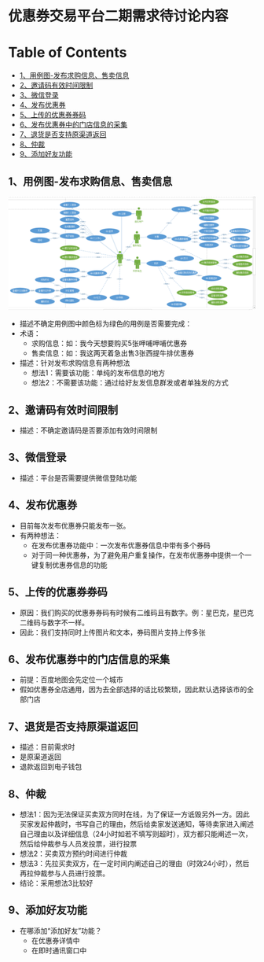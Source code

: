 # 优惠券交易平台二期需求待讨论内容

[TOC]:#

# Table of Contents
- [1、用例图-发布求购信息、售卖信息](#1用例图-发布求购信息售卖信息)
- [2、邀请码有效时间限制](#2邀请码有效时间限制)
- [3、微信登录](#3微信登录)
- [4、发布优惠券](#4发布优惠券)
- [5、上传的优惠券券码](#5上传的优惠券券码)
- [6、发布优惠券中的门店信息的采集](#6发布优惠券中的门店信息的采集)
- [7、退货是否支持原渠道返回](#7退货是否支持原渠道返回)
- [8、仲裁](#8仲裁)
- [9、添加好友功能](#9添加好友功能)

## 1、用例图-发布求购信息、售卖信息
![用例图](/doc/map/coupon-trand-use-case-map10.png)
- 描述不确定用例图中颜色标为绿色的用例是否需要完成：
- 术语：
  - 求购信息：如：我今天想要购买5张呷哺呷哺优惠券
  - 售卖信息：如：我这两天着急出售3张西提牛排优惠券
- 描述：针对发布求购信息有两种想法
  - 想法1：需要该功能：单纯的发布信息的地方
  - 想法2：不需要该功能：通过给好友发信息群发或者单独发的方式

## 2、邀请码有效时间限制
- 描述：不确定邀请码是否要添加有效时间限制

## 3、微信登录
- 描述：平台是否需要提供微信登陆功能

## 4、发布优惠券
- 目前每次发布优惠券只能发布一张。
- 有两种想法：
  - 在发布优惠券功能中：一次发布优惠券信息中带有多个券码
  - 对于同一种优惠券，为了避免用户重复操作，在发布优惠券中提供一个一键复制优惠券信息的功能

## 5、上传的优惠券券码
- 原因：我们购买的优惠券券码有时候有二维码且有数字。例：星巴克，星巴克二维码与数字不一样。
- 因此：我们支持同时上传图片和文本，券码图片支持上传多张

## 6、发布优惠券中的门店信息的采集
- 前提：百度地图会先定位一个城市
- 假如优惠券全店通用，因为去全部选择的话比较繁琐，因此默认选择该市的全部门店

## 7、退货是否支持原渠道返回
- 描述：目前需求时
- 是原渠道返回
- 退款返回到电子钱包

## 8、仲裁
- 想法1：因为无法保证买卖双方同时在线，为了保证一方诋毁另外一方。因此买家发起仲裁时，书写自己的理由，然后给卖家发送通知，等待卖家进入阐述自己理由以及详细信息（24小时如若不填写则超时），双方都只能阐述一次，然后给仲裁参与人员发投票，进行投票
- 想法2：买卖双方预约时间进行仲裁
- 想法3：先拉买卖双方，在一定时间内阐述自己的理由（时效24小时），然后再拉仲裁参与人员进行投票。
- 结论：采用想法3比较好


## 9、添加好友功能
- 在哪添加“添加好友”功能？
  - 在优惠券详情中
  - 在即时通讯窗口中

